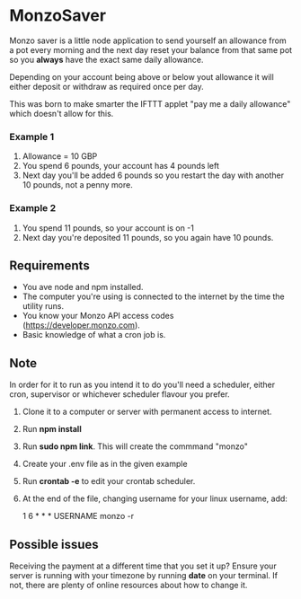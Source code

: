 # MonzoSaver

Monzo saver is a little node application to send yourself an allowance from a pot every morning and
the next day reset your balance from that same pot so you **always** have the exact same daily allowance. 

Depending on your account being above or below yout allowance it will either deposit or withdraw as required once per day. 

This was born to make smarter the IFTTT applet "pay me a daily allowance" which doesn't allow for this.  

### Example 1 

1. Allowance = 10 GBP
2. You spend 6 pounds, your account has 4 pounds left
3. Next day you'll be added 6 pounds so you restart the day with another 10 pounds, not a penny more. 

### Example 2

1. You spend 11 pounds, so your account is on -1
2. Next day you're deposited 11 pounds, so you again have 10 pounds. 



## Requirements
* You ave node and npm installed. 
* The computer you're using is connected to the internet by the time the utility runs.
* You know your Monzo API access codes (https://developer.monzo.com).
* Basic knowledge of what a cron job is. 

## Note

In order for it to run as you intend it to do you'll need a scheduler, either cron, supervisor or whichever scheduler flavour you prefer. 


1. Clone it to a computer or server with permanent access to internet. 
2. Run **npm install**
3. Run **sudo npm link**. This will create the commmand "monzo"
4. Create your .env file as in the given example 
5. Run **crontab -e** to edit your crontab scheduler. 
6. At the end of the file, changing username for your linux username, add: 
    
    1 6    * * *   USERNAME  monzo -r
   
## Possible issues
Receiving the payment at a different time that you set it up?
Ensure your server is running with your timezone by running **date** on your terminal. If not, there are plenty of online resources about how to change it.    
